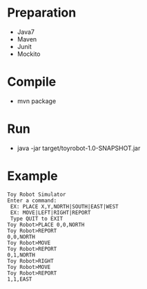 # Preparation #
* Java7
* Maven
* Junit
* Mockito

# Compile #
* mvn package

# Run #
* java -jar target/toyrobot-1.0-SNAPSHOT.jar

# Example #

```
Toy Robot Simulator
Enter a command:
 EX: PLACE X,Y,NORTH|SOUTH|EAST|WEST
 EX: MOVE|LEFT|RIGHT|REPORT
 Type QUIT to EXIT
Toy Robot>PLACE 0,0,NORTH
Toy Robot>REPORT
0,0,NORTH
Toy Robot>MOVE
Toy Robot>REPORT
0,1,NORTH
Toy Robot>RIGHT
Toy Robot>MOVE
Toy Robot>REPORT
1,1,EAST

```
